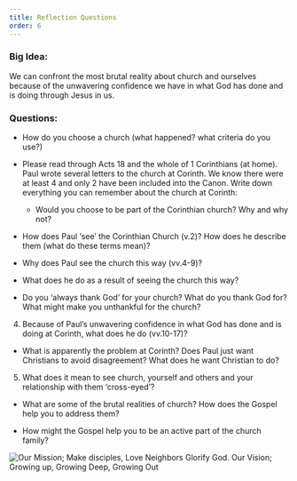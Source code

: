 ```yaml
---
title: Reflection Questions
order: 6
---
```


### Big Idea:
We can confront the most brutal reality about church and ourselves because of the unwavering confidence we have in what God has done and is doing through Jesus in us. 


### Questions:
- How do you choose a church (what happened? what criteria do you use?)
- Please read through Acts 18 and the whole of 1 Corinthians (at home). Paul wrote several letters to the church at Corinth. We know there were at least 4 and only 2 have been included into the Canon. Write down everything you can remember about the church at Corinth:
  - Would you choose to be part of the Corinthian church? Why and why not? 

- How does Paul ‘see’ the Corinthian Church (v.2)? How does he describe them (what do these terms mean)? 

 - Why does Paul see the church this way (vv.4-9)?  

 - What does he do as a result of seeing the church this way? 

 - Do you ‘always thank God’ for your church? What do you thank God for? What might make you unthankful for the church? 


4. Because of Paul’s unwavering confidence in what God has done and is doing at Corinth, what does he do (vv.10-17)? 

 - What is apparently the problem at Corinth? Does Paul just want Christians to avoid disagreement? What does he want Christian to do? 


5. What does it mean to see church, yourself and others and your relationship with them ‘cross-eyed’? 

 - What are some of the brutal realities of church? How does the Gospel help you to address them?  

 - How might the Gospel help you to be an active part of the church family? 




![Our Mission; Make disciples, Love Neighbors Glorify God. Our Vision; Growing up, Growing Deep, Growing Out](https://raw.githubusercontent.com/stgeorgeshurstville/bulletin/main/images/upload.JPG)
